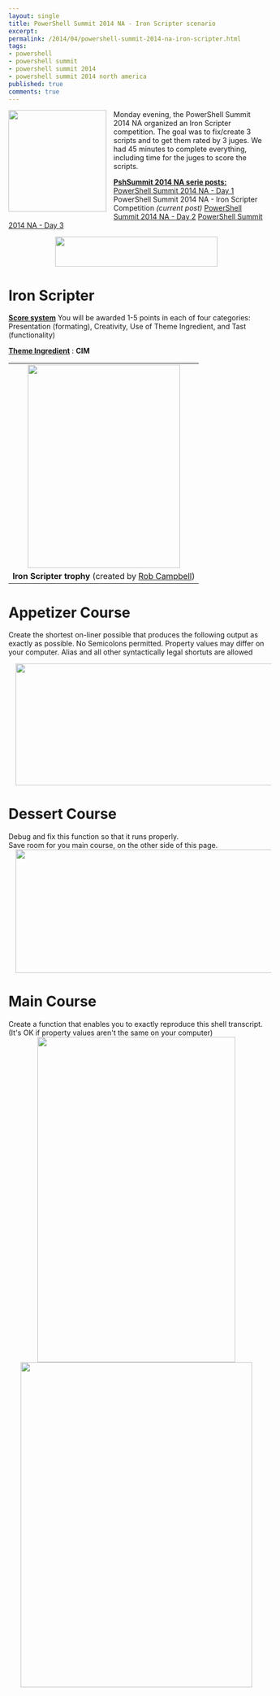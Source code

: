 ```yaml
---
layout: single
title: PowerShell Summit 2014 NA - Iron Scripter scenario
excerpt: 
permalink: /2014/04/powershell-summit-2014-na-iron-scripter.html
tags: 
- powershell
- powershell summit
- powershell summit 2014
- powershell summit 2014 north america
published: true
comments: true
---
```


 
 <div class="separator" style="clear: both; text-align: center;"></div><div class="separator" style="clear: both; text-align: center;"><a href="{{ site.url }}/images/2014/20140429_PowerShell_Summit_2014_NA_-_Iron_Scripter_scenario/2014-03-11%252B6-43-32%252BPM__34967239__-298x308.jpg" imageanchor="1" style="clear: left; float: left; margin-bottom: 1em; margin-right: 1em;"><img border="0" src="{{ site.url }}/images/2014/20140429_PowerShell_Summit_2014_NA_-_Iron_Scripter_scenario/2014-03-11%252B6-43-32%252BPM__34967239__-298x308.jpg" height="200" width="193" /></a></div>Monday evening, the PowerShell Summit 2014 NA organized an Iron Scripter competition. The goal was to fix/create 3 scripts and to get them rated by 3 juges. We had 45 minutes to complete everything, including time for the juges to score the scripts.

<b><u>PshSummit 2014 NA serie posts:</u></b>
<a href="{{ site.url }}/2014/04/powershell-summit-2014-na-day-1.html" target="_blank">PowerShell Summit 2014 NA - Day 1</a>
PowerShell Summit 2014 NA - Iron Scripter Competition <i>(current post)</i>
<a href="{{ site.url }}/2014/04/powershell-summit-2014-na-day-2.html" target="_blank">PowerShell Summit 2014 NA - Day 2</a>
<a href="{{ site.url }}/2014/05/powershell-summit-2014-na-day-3.html" target="_blank">PowerShell Summit 2014 NA - Day 3</a>



<div class="separator" style="clear: both; text-align: center;"><a href="{{ site.url }}/images/2014/20140429_PowerShell_Summit_2014_NA_-_Iron_Scripter_scenario/Summit-Horiz-Logo-Color__1818637477__-700x130.png" imageanchor="1" style="margin-left: 1em; margin-right: 1em;"><img border="0" src="{{ site.url }}/images/2014/20140429_PowerShell_Summit_2014_NA_-_Iron_Scripter_scenario/Summit-Horiz-Logo-Color__1818637477__-700x130.png" height="59" width="320" /></a></div>


# Iron Scripter

<b><u>Score system</u></b>
You will be awarded 1-5 points in each of four categories: Presentation (formating), Creativity, Use of Theme Ingredient, and Tast (functionality)

<b><u>Theme Ingredient</u></b> : <b>CIM</b>

<table align="center" cellpadding="0" cellspacing="0" class="tr-caption-container" style="margin-left: auto; margin-right: auto; text-align: center;"><tbody><tr><td style="text-align: center;"><a href="{{ site.url }}/images/2014/20140429_PowerShell_Summit_2014_NA_-_Iron_Scripter_scenario/IMG_20140428_172326__1844839101__-1200x1600.jpg" imageanchor="1" style="margin-left: auto; margin-right: auto;"><img border="0" src="{{ site.url }}/images/2014/20140429_PowerShell_Summit_2014_NA_-_Iron_Scripter_scenario/IMG_20140428_172326__1844839101__-1200x1600.jpg" height="400" width="300" /></a></td></tr><tr><td class="tr-caption" style="text-align: center;"><b>Iron Scripter trophy</b> (created by <u>Rob Campbell</u>)</td></tr></tbody></table>





# Appetizer Course


Create the shortest on-liner possible that produces the following output as exactly as possible. No Semicolons permitted. Property values may differ on your computer. Alias and all other syntactically legal shortuts are allowed

<div class="separator" style="clear: both; text-align: center;"></div>
<div class="separator" style="clear: both; text-align: center;"></div><div class="separator" style="clear: both; text-align: center;"><a href="{{ site.url }}/images/2014/20140429_PowerShell_Summit_2014_NA_-_Iron_Scripter_scenario/IMG_20140429_001051%255B1%255D__89717336__-1600x601.jpg" imageanchor="1" style="margin-left: 1em; margin-right: 1em;"><img border="0" src="{{ site.url }}/images/2014/20140429_PowerShell_Summit_2014_NA_-_Iron_Scripter_scenario/IMG_20140429_001051%255B1%255D__89717336__-1600x601.jpg" height="240" width="640" /></a></div>

# Dessert Course

<div class="separator" style="clear: both; text-align: left;">Debug and fix this function so that it runs properly.</div><div class="separator" style="clear: both; text-align: left;">Save room for you main course, on the other side of this page.</div><div class="separator" style="clear: both; text-align: center;">
</div><div class="separator" style="clear: both; text-align: center;"><a href="{{ site.url }}/images/2014/20140429_PowerShell_Summit_2014_NA_-_Iron_Scripter_scenario/IMG_20140429_001022%255B1%255D__413306252__-1600x610.jpg" imageanchor="1" style="margin-left: 1em; margin-right: 1em;"><img border="0" src="{{ site.url }}/images/2014/20140429_PowerShell_Summit_2014_NA_-_Iron_Scripter_scenario/IMG_20140429_001022%255B1%255D__413306252__-1600x610.jpg" height="243" width="640" /></a></div>



# Main Course

<div class="separator" style="clear: both; text-align: left;">Create a function that enables you to exactly reproduce this shell transcript. (It's OK if property values aren't the same on your computer)</div><div class="separator" style="clear: both; text-align: center;">
</div><div class="separator" style="clear: both; text-align: center;">
</div><div class="separator" style="clear: both; text-align: center;"></div><div class="separator" style="clear: both; text-align: center;"></div><div class="separator" style="clear: both; text-align: center;"><a href="http://2.bp.blogspot.com/-t7xfFPT6pcM/U2LrEChgZlI/AAAAAAABk3w/UDZU5ihIgIA/s1600/SCAN0004.JPG" imageanchor="1" style="margin-left: 1em; margin-right: 1em;"><img border="0" src="http://2.bp.blogspot.com/-t7xfFPT6pcM/U2LrEChgZlI/AAAAAAABk3w/UDZU5ihIgIA/s1600/SCAN0004.JPG" height="640" width="390" /></a></div>
<div class="separator" style="clear: both; text-align: center;"><a href="http://3.bp.blogspot.com/-m2ULI7MWpw0/U2LrEKon_XI/AAAAAAABk30/NyvOL4pIqC8/s1600/SCAN0005.JPG" imageanchor="1" style="margin-left: 1em; margin-right: 1em;"><img border="0" src="http://3.bp.blogspot.com/-m2ULI7MWpw0/U2LrEKon_XI/AAAAAAABk30/NyvOL4pIqC8/s1600/SCAN0005.JPG" height="640" width="456" /></a></div>



